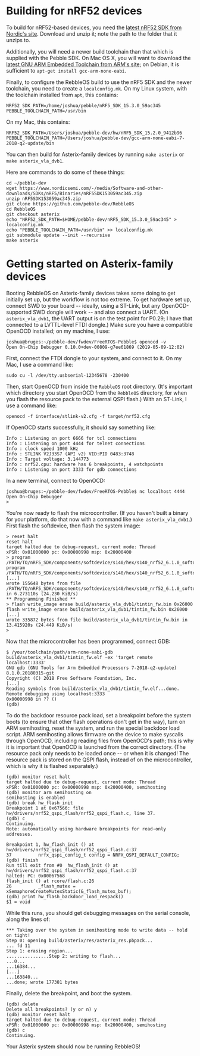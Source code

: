 # Building for nRF52 devices

To build for nRF52-based devices, you need the
[latest nRF52 SDK from Nordic's
site](https://www.nordicsemi.com/Software-and-Tools/Software/nRF5-SDK). 
Download and unzip it; note the path to the folder that it unzips to.

Additionally, you will need a newer build toolchain than that which is
supplied with the Pebble SDK.  On Mac OS X, you will want to download the
[latest GNU ARM Embedded Toolchain from ARM's
site](https://developer.arm.com/tools-and-software/open-source-software/developer-tools/gnu-toolchain/gnu-rm/downloads);
on Debian, it is sufficient to `apt-get install gcc-arm-none-eabi`.

Finally, to configure the RebbleOS build to use the nRF5 SDK and the newer
toolchain, you need to create a `localconfig.mk`.  On my Linux system, with
the toolchain installed from `apt`, this contains:

    NRF52_SDK_PATH=/home/joshua/pebble/nRF5_SDK_15.3.0_59ac345
    PEBBLE_TOOLCHAIN_PATH=/usr/bin

On my Mac, this contains:

    NRF52_SDK_PATH=/Users/joshua/pebble-dev/hw/nRF5_SDK_15.2.0_9412b96
    PEBBLE_TOOLCHAIN_PATH=/Users/joshua/pebble-dev/gcc-arm-none-eabi-7-2018-q2-update/bin

You can then build for Asterix-family devices by running `make asterix` or
`make asterix_vla_dvb1`.

Here are commands to do some of these things:

    cd ~/pebble-dev
    wget https://www.nordicsemi.com/-/media/Software-and-other-downloads/SDKs/nRF5/Binaries/nRF5SDK153059ac345.zip
    unzip nRF5SDK153059ac345.zip
    git clone https://github.com/pebble-dev/RebbleOS
    cd RebbleOS
    git checkout asterix
    echo "NRF52_SDK_PATH=$HOME/pebble-dev/nRF5_SDK_15.3.0_59ac345" > localconfig.mk
    echo "PEBBLE_TOOLCHAIN_PATH=/usr/bin" >> localconfig.mk
    git submodule update --init --recursive
    make asterix

# Getting started on Asterix-family devices

Booting RebbleOS on Asterix-family devices takes some doing to get initially
set up, but the workflow is not too extreme.  To get hardware set up,
connect SWD to your board -- ideally, using a ST-Link, but any
OpenOCD-supported SWD dongle will work -- and also connect a UART.  (On
`asterix_vla_dvb1`, the UART output is on the test point for P0.29; I have
that connected to a LVTTL-level FTDI dongle.) Make sure you have a
compatible OpenOCD installed; on my machine, I use:

    joshua@bruges:~/pebble-dev/fwdev/FreeRTOS-Pebble$ openocd -v
    Open On-Chip Debugger 0.10.0+dev-00809-g7ee61869 (2019-05-09-12:02)

First, connect the FTDI dongle to your system, and connect to it.  On my
Mac, I use a command like:

    sudo cu -l /dev/tty.usbserial-12345678 -230400

Then, start OpenOCD from inside the `RebbleOS` root directory.  (It's
important which directory you start OpenOCD from the `RebbleOS` directory,
for when you flash the resource pack to the external QSPI flash.)  With an
ST-Link, I use a command like:

    openocd -f interface/stlink-v2.cfg -f target/nrf52.cfg

If OpenOCD starts successfully, it should say something like:

    Info : Listening on port 6666 for tcl connections
    Info : Listening on port 4444 for telnet connections
    Info : clock speed 1000 kHz
    Info : STLINK V2J33S7 (API v2) VID:PID 0483:3748
    Info : Target voltage: 3.144773
    Info : nrf52.cpu: hardware has 6 breakpoints, 4 watchpoints
    Info : Listening on port 3333 for gdb connections

In a new terminal, connect to OpenOCD:

    joshua@bruges:~/pebble-dev/fwdev/FreeRTOS-Pebble$ nc localhost 4444
    Open On-Chip Debugger
    >

You're now ready to flash the microcontroller.  (If you haven't built a
binary for your platform, do that now with a command like `make
asterix_vla_dvb1`.) First flash the softdevice, then flash the system image:

    > reset halt
    reset halt
    target halted due to debug-request, current mode: Thread
    xPSR: 0x01000000 pc: 0x00000998 msp: 0x20000400
    > program /PATH/TO/nRF5_SDK/components/softdevice/s140/hex/s140_nrf52_6.1.0_softdevice.hex
    program /PATH/TO/nRF5_SDK/components/softdevice/s140/hex/s140_nrf52_6.1.0_softdevice.hex
    [...]
    wrote 155648 bytes from file /PATH/TO/nRF5_SDK/components/softdevice/s140/hex/s140_nrf52_6.1.0_softdevice.hex in 6.273110s (24.230 KiB/s)
    ** Programming Finished **
    > flash write_image erase build/asterix_vla_dvb1/tintin_fw.bin 0x26000
    flash write_image erase build/asterix_vla_dvb1/tintin_fw.bin 0x26000
    [...]
    wrote 335872 bytes from file build/asterix_vla_dvb1/tintin_fw.bin in 13.415920s (24.449 KiB/s)
    >

Now that the microcontroller has been programmed, connect GDB:

    $ /your/toolchain/path/arm-none-eabi-gdb build/asterix_vla_dvb1/tintin_fw.elf -ex 'target remote localhost:3333'
    GNU gdb (GNU Tools for Arm Embedded Processors 7-2018-q2-update) 8.1.0.20180315-git
    Copyright (C) 2018 Free Software Foundation, Inc.
    [...]
    Reading symbols from build/asterix_vla_dvb1/tintin_fw.elf...done.
    Remote debugging using localhost:3333
    0x00000998 in ?? ()
    (gdb)

To do the backdoor resource pack load, set a breakpoint before the system
boots (to ensure that other flash operations don't get in the way), turn on
ARM semihosting, reset the system, and run the special backdoor load script. 
ARM semihosting allows firmware on the device to make syscalls through
OpenOCD, including reading files from OpenOCD's path; this is why it is
important that OpenOCD is launched from the correct directory.  (The
resource pack only needs to be loaded once -- or when it is changed!  The
resource pack is stored on the QSPI flash, instead of on the
microcontroller, which is why it is flashed separately.)

    (gdb) monitor reset halt
    target halted due to debug-request, current mode: Thread
    xPSR: 0x01000000 pc: 0x00000998 msp: 0x20000400, semihosting
    (gdb) monitor arm semihosting on
    semihosting is enabled
    (gdb) break hw_flash_init
    Breakpoint 1 at 0x67566: file hw/drivers/nrf52_qspi_flash/nrf52_qspi_flash.c, line 37.
    (gdb) c
    Continuing.
    Note: automatically using hardware breakpoints for read-only addresses.
    
    Breakpoint 1, hw_flash_init () at hw/drivers/nrf52_qspi_flash/nrf52_qspi_flash.c:37
    37          nrfx_qspi_config_t config = NRFX_QSPI_DEFAULT_CONFIG;
    (gdb) finish
    Run till exit from #0  hw_flash_init () at hw/drivers/nrf52_qspi_flash/nrf52_qspi_flash.c:37
    halted: PC: 0x00067568
    flash_init () at rcore/flash.c:26
    26          _flash_mutex = xSemaphoreCreateMutexStatic(&_flash_mutex_buf);
    (gdb) print hw_flash_backdoor_load_respack()
    $1 = void

While this runs, you should get debugging messages on the serial console,
along the lines of:

    *** Taking over the system in semihosting mode to write data -- hold on tight!
    Step 0: opening build/asterix/res/asterix_res.pbpack...
    ... fd 11
    Step 1: erasing region...
    ................Step 2: writing to flash...
    ...0...
    ...16384...
    [...]
    ...163840...
    ...done; wrote 177381 bytes

Finally, delete the breakpoint, and boot the system.

    (gdb) delete
    Delete all breakpoints? (y or n) y
    (gdb) monitor reset halt
    target halted due to debug-request, current mode: Thread
    xPSR: 0x01000000 pc: 0x00000998 msp: 0x20000400, semihosting
    (gdb) c
    Continuing.

Your Asterix system should now be running RebbleOS!
